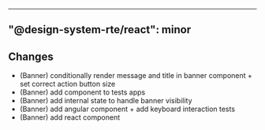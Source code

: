 ---
  "@design-system-rte/react": minor
  ---
  
  ## Changes

- (Banner) conditionally render message and title in banner component + set correct action button size
- (Banner) add component to tests apps
- (Banner) add internal state to handle banner visibility
- (Banner) add angular component + add keyboard interaction tests
- (Banner) add react component
